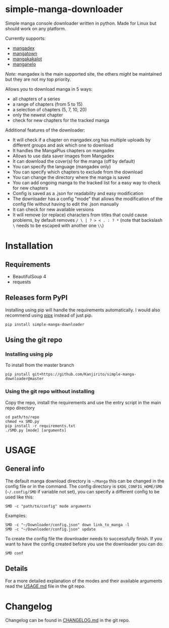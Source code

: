 # simple-manga-downloader
Simple manga console downloader written in python. Made for Linux but should work on any platform.

Currently supports:

- [mangadex](https://mangadex.org)
- [mangatown](https://www.mangatown.com)
- [mangakakalot](https://mangakakalot.com/page)
- [manganelo](https://manganelo.com)

*Note:* mangadex is the main supported site, the others *might* be maintained but they are not my top priority.

Allows you to download manga in 5 ways:

- all chapters of a series
- a range of chapters (from 5 to 15)
- a selection of chapters (5, 7, 10, 20)
- only the newest chapter
- check for new chapters for the tracked manga

Additional features of the downloader:

- It will check if a chapter on mangadex.org has multiple uploads by different groups and ask which one to download
- It handles the MangaPlus chapters on mangadex
- Allows to use data saver images from Mangadex
- It can download the cover(s) for the manga (off by default)
- You can specify the language (mangadex only)
- You can specify which chapters to exclude from the download
- You can change the directory where the manga is saved
- You can add ongoing manga to the tracked list for a easy way to check for new chapters
- Config is saved as a .json for readability and easy modification
- The downloader has a config "mode" that allows the modification of the config file without having to edit the .json manually
- It can check for new available versions
- It will remove (or replace) characters from titles that could cause problems, by default removes `/ \ | ? > < . : ? *` (note that backslash `\` needs to be escaped with another one `\\`)


# Installation

## Requirements
- BeautifulSoup 4
- requests

## Releases form PyPI

Installing using pip will handle the requirements automatically. I would also recommend using [pipx](https://github.com/pipxproject/pipx) instead of just pip.

```
pip install simple-manga-downloader
```

## Using the git repo

### Installing using pip

To install from the master branch

```
pip install git+https://github.com/Kanjirito/simple-manga-downloader@master
```

### Using the git repo without installing

Copy the repo, install the requirements and use the entry script in the main repo directory
```
cd path/to/repo
chmod +x SMD.py
pip install -r requirements.txt
./SMD.py [mode] [arguments]
```


# USAGE

## General info

The default manga download directory is `~/Manga` this can be changed in the config file or in the command. The config directory is `$XDG_CONFIG_HOME/SMD` (`~/.config/SMD` if variable not set), you can specify a different config to be used like this:

```
SMD -c "path/to/config" mode arguments
```

Examples:
```
SMD -c "~/Downloader/config.json" down link_to_manga -l
SMD -c "~/Downloader/config.json" update
```
To create the config file the downloader needs to successfully finish. If you want to have the config created before you use the downloader you can do:
```
SMD conf
```

## Details
For a more detailed explanation of the modes and their available arguments read the [USAGE.md](USAGE.md) file in the git repo.

# Changelog

Changelog can be found in [CHANGELOG.md](CHANGELOG.md) in the git repo.
